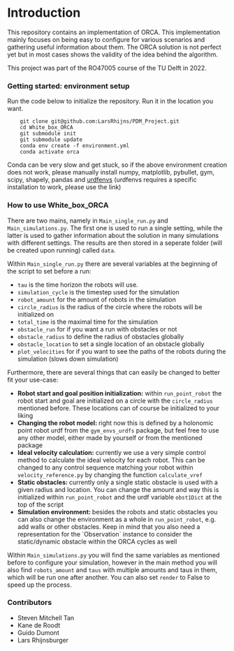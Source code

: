 # Introduction
This repository contains an implementation of ORCA. This implementation mainly focuses on being easy to configure for 
various scenarios and gathering useful information about them. The ORCA solution is not perfect yet but in most cases
shows the validity of the idea behind the algorithm. 

This project was part of the RO47005 course of the TU Delft in 2022. 

### Getting started: environment setup
Run the code below to initialize the repository. Run it in the location you want. 

```
    git clone git@github.com:LarsRhijns/PDM_Project.git
    cd White_box_ORCA
    git submodule init
    git submodule update
    conda env create -f environment.yml
    conda activate orca
```

Conda can be very slow and get stuck, so if the above environment creation does not work, please manually install numpy, 
matplotlib, pybullet, gym, scipy, shapely, pandas and [urdfenvs](https://github.com/maxspahn/gym_envs_urdf/issues/136)
(urdfenvs requires a specific installation to work, please use the link)

### How to use White_box_ORCA
There are two mains, namely in `Main_single_run.py` and `Main_simulations.py`. The first one is used to run a single 
setting, while the latter is used to gather information about the solution in many simulations with different settings. 
The results are then stored in a seperate folder (will be created upon running) called `data`. 

Within `Main_single_run.py` there are several variables at the beginning of the script to set before a run:
<ul>
    <li><code>tau</code> is the time horizon the robots will use.</li>
    <li><code>simulation_cycle</code> is the timestep used for the simulation</li>
    <li><code>robot_amount</code> for the amount of robots in the simulation</li>
    <li><code>circle_radius</code> is the radius of the circle where the robots will be initialized on</li>
    <li><code>total_time</code> is the maximal time for the simulation</li>
    <li><code>obstacle_run</code> for if you want a run with obstacles or not</li>
    <li><code>obstacle_radius</code> to define the radius of obstacles globally</li>
    <li><code>obstacle_location</code> to set a single location of an obstacle globally</li>
    <li><code>plot_velocities</code> for if you want to see the paths of the robots during the simulation (slows down simulation)</li>
</ul>

Furthermore, there are several things that can easily be changed to better fit your use-case:
<ul>
    <li><b>Robot start and goal position initialization:</b> within <code>run_point_robot</code> the robot start and 
        goal are initialized on a circle with the <code>circle_radius</code> mentioned before. These locations can of course
        be initialized to your liking</li>
    <li><b>Changing the robot model: </b> right now this is defined by a holonomic point robot urdf from the
    <code>gym_envs_urdfs</code> package, but feel free to use any other model, either made by yourself or from the 
        mentioned package</li>
    <li><b>Ideal velocity calculation:</b> currently we use a very simple control method to calculate the ideal velocity
        for each robot. This can be changed to any control sequence matching your robot within <code>velocity_reference.py</code> 
        by changing the function <code>calculate_vref</code></li>
    <li><b>Static obstacles: </b> currently only a single static obstacle is used with a given radius and location. 
        You can change the amount and way this is initialized within <code>run_point_robot</code> and the urdf variable
        <code>obst1Dict</code> at the top of the script</li>
    <li><b>Simulation environment: </b> besides the robots and static obstacles you can also change the environment as 
        a whole in <code>run_point_robot</code>, e.g. add walls or other obstacles. Keep in mind that you also need
        a representation for the `Observation` instance to consider the static/dynamic obstacle within the ORCA cycles
        as well</li>
</ul>

Within `Main_simulations.py` you will find the same variables as mentioned before to configure your simulation, however
in the main method you will also find `robots_amount` and `taus` with multiple amounts and taus in them, which will be 
run one after another. You can also set `render` to False to speed up the process.

### Contributors
<ul>
    <li>Steven Mitchell Tan</li>
    <li>Kane de Roodt</li>
    <li>Guido Dumont</li>
    <li>Lars Rhijnsburger</li>
</ul>


